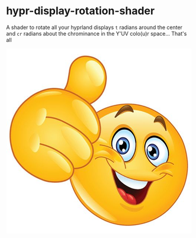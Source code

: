 # hypr-display-rotation-shader

A shader to rotate all your hyprland displays `t` radians around the center and `cr` radians about the chrominance in the Y'UV colo(u)r space...
That's all

![thumbs up](thumbsup.jpg)
